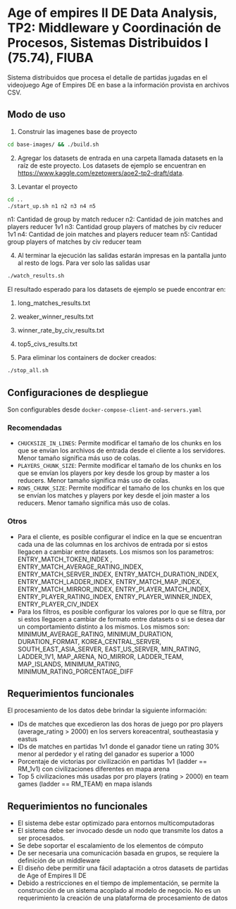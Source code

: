 # Age of empires II DE Data Analysis, TP2: Middleware y Coordinación de Procesos, Sistemas Distribuidos I (75.74), FIUBA

Sistema distribuidos que procesa el detalle de partidas jugadas en el videojuego Age of Empires DE en base a la información provista en archivos CSV.

## Modo de uso

1. Construir las imagenes base de proyecto
```bash
cd base-images/ && ./build.sh
```

2. Agregar los datasets de entrada en una carpeta llamada datasets en la raíz de este proyecto. Los datasets de ejemplo se encuentran en https://www.kaggle.com/ezetowers/aoe2-tp2-draft/data.

3. Levantar el proyecto

```bash
cd ..
./start_up.sh n1 n2 n3 n4 n5
```

n1: Cantidad de group by match reducer
n2: Cantidad de join matches and players reducer 1v1
n3: Cantidad group players of matches by civ reducer 1v1
n4: Cantidad de join matches and players reducer team
n5: Cantidad group players of matches by civ reducer team

4. Al terminar la ejecución las salidas estarán impresas en la pantalla junto al resto de logs. Para ver solo las salidas usar

```bash
./watch_results.sh
```

El resultado esperado para los datasets de ejemplo se puede encontrar en:
1. long_matches_results.txt
2. weaker_winner_results.txt
3. winner_rate_by_civ_results.txt
4. top5_civs_results.txt

5. Para eliminar los containers de docker creados:

```bash
./stop_all.sh
```

## Configuraciones de despliegue
Son configurables desde `docker-compose-client-and-servers.yaml`

### Recomendadas

* `CHUCKSIZE_IN_LINES`: Permite modificar el tamaño de los chunks en los que se envían los archivos de entrada desde el cliente a los servidores. Menor tamaño significa más uso de colas.
* `PLAYERS_CHUNK_SIZE`: Permite modificar el tamaño de los chunks en los que se envían los players por key desde los group by master a los reducers. Menor tamaño significa más uso de colas.
* `ROWS_CHUNK_SIZE`: Permite modificar el tamaño de los chunks en los que se envían los matches y players por key desde el join master a los reducers. Menor tamaño significa más uso de colas.

### Otros
* Para el cliente, es posible configurar el indice en la que se encuentran cada una de las columnas en los archivos de entrada por si estos llegacen a cambiar entre datasets. Los mismos son los parametros: ENTRY_MATCH_TOKEN_INDEX , ENTRY_MATCH_AVERAGE_RATING_INDEX, ENTRY_MATCH_SERVER_INDEX, ENTRY_MATCH_DURATION_INDEX, ENTRY_MATCH_LADDER_INDEX, ENTRY_MATCH_MAP_INDEX, ENTRY_MATCH_MIRROR_INDEX, ENTRY_PLAYER_MATCH_INDEX, ENTRY_PLAYER_RATING_INDEX, ENTRY_PLAYER_WINNER_INDEX, ENTRY_PLAYER_CIV_INDEX
* Para los filtros, es posible configurar los valores por lo que se filtra, por si estos llegacen a cambiar de formato entre datasets o si se desea dar un comportamiento distinto a los mismos. Los mismos son: MINIMUM_AVERAGE_RATING, MINIMUM_DURATION, DURATION_FORMAT, KOREA_CENTRAL_SERVER, SOUTH_EAST_ASIA_SERVER, EAST_US_SERVER, MIN_RATING, LADDER_1V1, MAP_ARENA, NO_MIRROR, LADDER_TEAM, MAP_ISLANDS, MINIMUM_RATING, MINIMUM_RATING_PORCENTAGE_DIFF

## Requerimientos funcionales
El procesamiento de los datos debe brindar la siguiente información:
* IDs de matches que excedieron las dos horas de juego por pro players (average_rating > 2000) en los servers koreacentral, southeastasia y eastus
* IDs de matches en partidas 1v1 donde el ganador tiene un rating 30% menor al perdedor y el rating del ganador es superior a 1000
* Porcentaje de victorias por civilización en partidas 1v1 (ladder == RM_1v1) con civilizaciones diferentes en mapa arena
* Top 5 civilizaciones más usadas por pro players (rating > 2000) en team games (ladder == RM_TEAM) en mapa islands

## Requerimientos no funcionales

* El sistema debe estar optimizado para entornos multicomputadoras
* El sistema debe ser invocado desde un nodo que transmite los datos a ser procesados.
* Se debe soportar el escalamiento de los elementos de cómputo
* De ser necesaria una comunicación basada en grupos, se requiere la definición de un middleware
* El diseño debe permitir una fácil adaptación a otros datasets de partidas de Age of Empires II DE
* Debido a restricciones en el tiempo de implementación, se permite la construcción de un sistema acoplado al modelo de negocio. No es un requerimiento la creación de una plataforma de procesamiento de datos